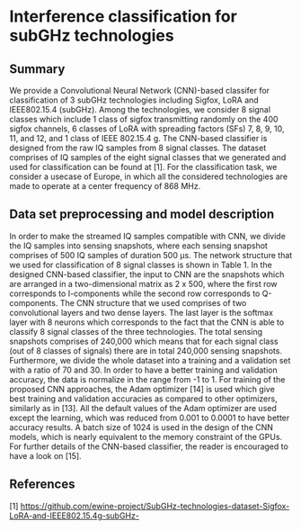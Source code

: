 # Interference classification for subGHz technologies
## Summary
We provide a Convolutional Neural Network (CNN)-based classifer for classification of 3 subGHz technologies including Sigfox, LoRA and IEEE802.15.4 (subGHz). Among the technologies, we consider 8 signal classes which include 1 class of sigfox transmitting randomly on the 400 sigfox channels, 6 classes of LoRA with spreading factors (SFs) 7, 8, 9, 10, 11, and 12, and 1 class of IEEE 802.15.4 g. The CNN-based classifier is designed from the raw IQ samples from 8 signal classes. The dataset comprises of IQ samples of the eight signal classes that we generated and used for classification can be found at [1]. For the classification task, we consider a usecase of Europe, in which all the considered technologies are made to operate at a center frequency of 868 MHz. 
## Data set preprocessing and model description
In order to make the streamed IQ samples compatible with CNN, we divide the IQ samples into sensing snapshots, where each sensing snapshot comprises of 500 IQ samples of duration 500 µs. The network structure that we used for classification of 8 signal classes is shown in Table 1. In the designed CNN-based classifier, the input to CNN are the snapshots which are arranged in a two-dimensional matrix as 2 x 500, where the first row corresponds to I-components while the second row corresponds to Q-components. The CNN structure that we used comprises of two convolutional layers and two dense layers. The last layer is the softmax layer with 8 neurons which corresponds to the fact that the CNN is able to classify 8 signal classes of the three technologies. The total sensing snapshots comprises of 240,000 which means that for each signal class (out of 8 classes of signals) there are in total 240,000 sensing snapshots. Furthermore, we divide the whole dataset into a training and a validation set with a ratio of 70 and 30. In order to have a better training and validation accuracy, the data is normalize in the range from -1 to 1. For training of the proposed CNN approaches, the Adam optimizer [14] is used which give best training and validation accuracies as compared to other optimizers, similarly as in [13]. All the default values of the Adam optimizer are used except the learning, which was reduced from 0.001 to 0.0001 to have better accuracy results. A batch size of 1024 is used in the design of the CNN models, which is nearly equivalent to the memory constraint of the GPUs. For further details of the CNN-based classifier, the reader is encouraged to have a look on [15].



## References
[1] https://github.com/ewine-project/SubGHz-technologies-dataset-Sigfox-LoRA-and-IEEE802.15.4g-subGHz-
